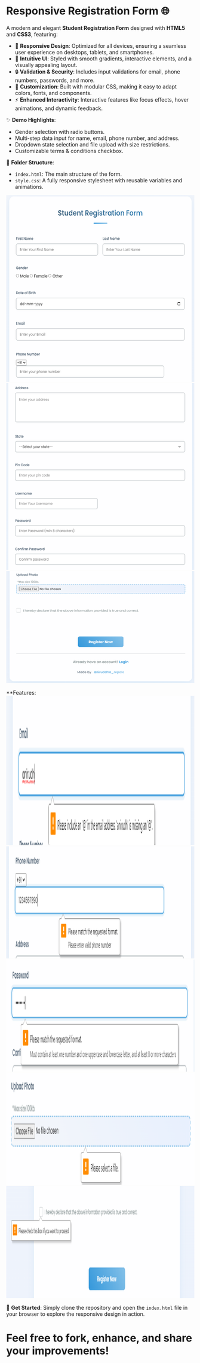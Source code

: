 # Responsive Registration Form 🌐

A modern and elegant **Student Registration Form** designed with **HTML5** and **CSS3**, featuring:

- 📱 **Responsive Design**: Optimized for all devices, ensuring a seamless user experience on desktops, tablets, and smartphones.
- 🎨 **Intuitive UI**: Styled with smooth gradients, interactive elements, and a visually appealing layout.
- 🔒 **Validation & Security**: Includes input validations for email, phone numbers, passwords, and more.
- 🌈 **Customization**: Built with modular CSS, making it easy to adapt colors, fonts, and components.
- ⚡ **Enhanced Interactivity**: Interactive features like focus effects, hover animations, and dynamic feedback.

✨ **Demo Highlights**:
- Gender selection with radio buttons.
- Multi-step data input for name, email, phone number, and address.
- Dropdown state selection and file upload with size restrictions.
- Customizable terms & conditions checkbox.

📂 **Folder Structure**:
- `index.html`: The main structure of the form.
- `style.css`: A fully responsive stylesheet with reusable variables and animations.

<img src="output/1.png" alt="description" width="700" height="500">
<img src="output/2.png" alt="description" width="700" height="500">
<img src="output/3.png" alt="description" width="700" height="300">

**Features:
<img src="output/4.png" alt="description" width="600" height="400">
<img src="output/5.png" alt="description" width="700" height="300">
<img src="output/6.png" alt="description" width="700" height="300">
<img src="output/7.png" alt="description" width="700" height="300">
<img src="output/8.png" alt="description" width="700" height="300">

🚀 **Get Started**:
Simply clone the repository and open the `index.html` file in your browser to explore the responsive design in action.


# Feel free to fork, enhance, and share your improvements!
